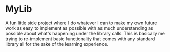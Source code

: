 # MyLib
A fun little side project where I do whatever I can to make my own future work as easy to implement as possible with as much understanding as possible about what's happening under the library calls. This is basically me trying to re-implement basic functionality that comes with any standard library all for the sake of the learning experience.
